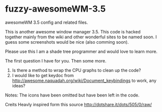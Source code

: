 fuzzy-awesomeWM-3.5
===================

awesomeWM 3.5 config and related files.

This is another awesome window manager 3.5.  This code is 
hacked together mainly from the wiki and other wonderful
sites to be named soon.  I guess some screenshots would 
be nice (also comming soon).

Please use this I am a shade tree programmer and would 
love to learn more.

The first question I have for you. Then some more.

1.  Is there a method to wrap the CPU graphs to clean 
     up the code?
2.  I would like to get keydoc from http://awesome.naquadah.org/wiki/Document_keybindings to work, any
     ideas?

Notes:
  The icons have been omitted but have been left in the code.
    
Creits 
  Heavly inspired form this source http://dotshare.it/dots/505/0/raw/
